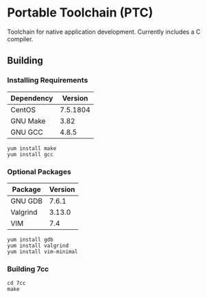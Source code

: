 Portable Toolchain (PTC)
========================

Toolchain for native application development. Currently includes a C compiler.

Building
--------

### Installing Requirements
| Dependency       | Version  |
|------------------|----------|
| CentOS           | 7.5.1804 |
| GNU Make         | 3.82     |
| GNU GCC          | 4.8.5    |
```
yum install make
yum install gcc
```

### Optional Packages
| Package          | Version |
|------------------|---------|
| GNU GDB          | 7.6.1   |
| Valgrind         | 3.13.0  |
| VIM              | 7.4     |
```
yum install gdb
yum install valgrind
yum install vim-minimal
```

### Building 7cc
```
cd 7cc
make
```
